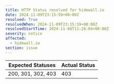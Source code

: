```yaml
---
title: HTTP Status resolved for hidewall.io
date: 2024-11-09T23:15:59+00:00Z
resolved: True
resolvedWhen: 2024-11-09T23:15:59+00:00Z
resolvedStartTime: 2024-11-08T11:28:04+00:00Z
severity: notice
affected:
  - hidewall.io
section: issue
---
```


| Expected Statuses | Actual Status  |
|-------------------|----------------|
| 200, 301, 302, 403 | 403 |
